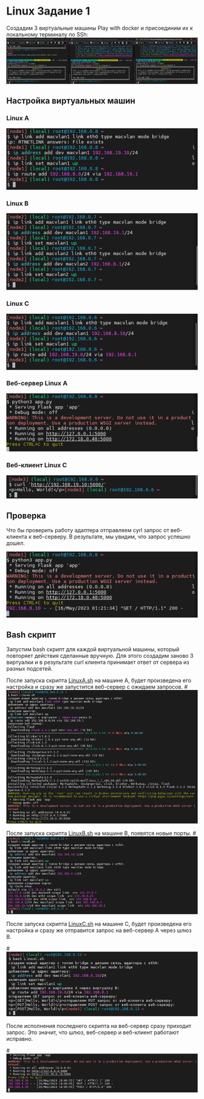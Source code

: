 # Linux Задание 1
Cоздадим 3 виртуальные машины Play with docker и присоединим их к локальному терминалу по SSh:
![info](img/img.png)

## Настройка виртуальных машин
### Linux A
![info](img/img_1.png)
### Linux B
![info](img/img_2.png)
### Linux C
![info](img/img_3.png)
### Веб-сервер Linux A 
![info](img/img_4.png)
### Веб-клиент Linux С 
![info](img/img_5.png)
## Проверка 
Что бы проверить работу адаптера отправляем cyrl запрос от веб-клиента к веб-серверу. В результате, мы увидим, что запрос успешно дошел.

![info](img/img_6.png)


## Bash скрипт
Запустим bash скрипт для каждой виртуальной машины, который повторяет действия сделанные вручную. Для этого создадим заново 3 виртуалки и в результате сurl клиента принимает ответ от сервера из разных подсетей.

После запуска скрипта [LinuxA.sh](configs/LinuxA.sh) на машине А, будет произведена его настройка и сразу же запустится веб-сервер с ожидаем запросов.
#![info](img/img_8.png)

После запуска скрипта [LinuxB.sh](configs/LinuxB.sh) на машине В, появятся новые порты.
#![info](img/img_9.png)

После запуска скрипта [LinuxC.sh](configs/LinuxC.sh) на машине С, будет произведена его настройка и сразу же отправится запрос на веб-сервер А через шлюз В.

#![info](img/img_10.png)

После исполнения последнего скрипта на веб-сервер сразу приходит запрос. Это значит, что шлюз, веб-сервер и веб-клиент работают исправно.

#![info](img/img_11.png)



